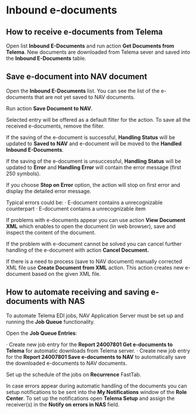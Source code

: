 ---
---
# Inbound e-documents

## How to receive e-documents from Telema
Open list  **Inbound E-Documents** and run action  **Get Documents from Telema**. New documents are downloaded from Telema sever and saved into the  **Inbound E-Documents**  table.

## Save e-document into NAV document
Open the  **Inbound E-Documents** list. You can see the list of the e-documents that are not yet saved to NAV documents.

Run action  **Save Document to NAV**.

Selected entry will be offered as a default filter for the action. To save all the received e-documents, remove the filter.

If the saving of the e-document is successful,  **Handling Status**  will be updated to  **Saved to NAV**  and e-document will be moved to the  **Handled Inbound E-Documents**.

If the saving of the e-document is unsuccessful,  **Handling Status**  will be updated to  **Error**  and  **Handling Error** will contain the error message (first 250 symbols).

If you choose  **Stop on Error**  option, the action will stop on first error and display the detailed error message.

Typical errors could be:
·  E-document contains a unrecognizable counterpart
·  E-document contains a unrecognizable item

If problems with e-documents appear you can use action  **View Document XML** which enables to open the document (in web browser), save and inspect the content of the document.

If the problem with e-document cannot be solved you can cancel further handling of the e-document with action  **Cancel Document.**

If there is a need to process (save to NAV document) manually corrected XML file use  **Create Document from XML** action. This action creates new e-document based on the given XML file.

## How to automate receiving and saving e-documents with NAS

To automate Telema EDI jobs, NAV Application Server must be set up and running the  **Job Queue**  functionality.

Open the  **Job Queue Entries**:

·  Create new job entry for the  **Report 24007801 Get e-documents to Telema** for automatic downloads from Telema server.
·  Create new job entry for the  **Report 24007801 Save e-documents to NAV**  to automatically save the downloaded e-documents to NAV documents.

Set up the schedule of the jobs on  **Recurrence**  FastTab.

In case errors appear during automatic handling of the documents you can setup notifications to be sent into the  **My Notifications** window of the  **Role Center**. To set up the notifications open  **Telema Setup** and assign the receiver(s) in the  **Notify on errors in NAS**  field.